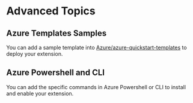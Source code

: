 # Advanced Topics

## Azure Templates Samples

You can add a sample template into [Azure/azure-quickstart-templates](https://github.com/Azure/azure-quickstart-templates) to deploy your extension.

## Azure Powershell and CLI

You can add the specific commands in Azure Powershell or CLI to install and enable your extension.
